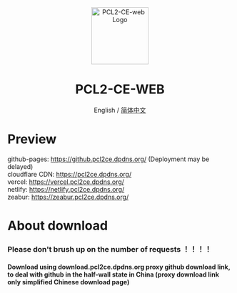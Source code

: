 <div align="center">

<img src="https://cdn.fishcpy.top/img/2025/04/06/67f245809f816.png" width="128" height="128" alt="PCL2-CE-web Logo">

# PCL2-CE-WEB<br>
English / [简体中文](./README_EN.md)

</div>

# Preview
github-pages: https://github.pcl2ce.dpdns.org/ (Deployment may be delayed)<br>
cloudflare CDN: https://pcl2ce.dpdns.org/<br>
vercel: https://vercel.pcl2ce.dpdns.org/<br>
netlify: https://netlify.pcl2ce.dpdns.org/<br>
zeabur: https://zeabur.pcl2ce.dpdns.org/<br>

# About download

### Please don't brush up on the number of requests ！！！！<br>
#### Download using download.pcl2ce.dpdns.org proxy github download link, to deal with github in the half-wall state in China (proxy download link only simplified Chinese download page)